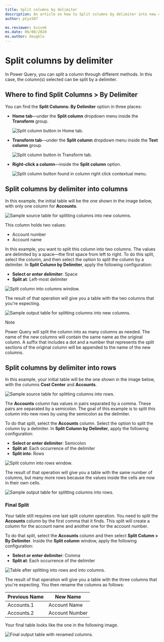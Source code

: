 ```yaml
---
title: Split columns by delimiter
description: An article on how to Split columns by delimiter into new columns or rows using Power Query.
author: ptyx507

ms.reviewer: kvivek
ms.date: 06/08/2020
ms.author: dougklo
---
```


# Split columns by delimiter
In Power Query, you can split a column through different methods.
In this case, the column(s) selected can be split by a delimiter.

## Where to find Split Columns > By Delimiter
You can find the **Split Columns: By Delimiter** option in three places:

* **Home tab**&mdash;under the **Split column** dropdown menu inside the **Transform** group.

   ![Split column button in Home tab.](images/me-split-columns-delimiter-icon-home.png)

* **Transform tab**&mdash;under the **Split column** dropdown menu inside the **Text column** group.

   ![Split column button in Transform tab.](images/me-split-columns-delimiter-icon-transform.png)

* **Right-click a column**&mdash;inside the **Split column** option.

   ![Split column button found in column right click contextual menu.](images/me-split-columns-delimiter-right-click-icon.png)

## Split columns by delimiter into columns
In this example, the initial table will be the one shown in the image below, with only one column for **Accounts**. 

![Sample source table for splitting columns into new columns.](images/me-split-columns-delimiter-into-columns-original.png)

This column holds two values:
* Account number
* Account name 

In this example, you want to split this column into two columns. The values are delimited by a space&mdash;the first space from left to right. To do this split, select the column, and then select the option to split the column by a delimiter. In **Split Column by Delimiter**, apply the following configuration:

* **Select or enter delimiter**: Space
* **Split at**: Left-most delimiter

![Split column into columns window.](images/me-split-columns-delimiter-into-columns-split-column-window.png)

The result of that operation will give you a table with the two columns that you're expecting.

![Sample output table for splitting columns into new columns.](images/me-split-columns-delimiter-into-columns-final.png)

>[!Note]
>Power Query will split the column into as many columns as needed. The name of the new columns will contain the same name as the original column. A suffix that includes a dot and a number that represents the split sections of the original column will be appended to the name of the new columns. 

## Split columns by delimiter into rows
In this example, your initial table will be the one shown in the image below, with the columns **Cost Center** and **Accounts**. 

![Sample source table for splitting columns into rows.](images/me-split-columns-delimiter-into-rows-original.png)

The **Accounts** column has values in pairs separated by a comma. These pairs are separated by a semicolon. The goal of this example is to split this column into new rows by using the semicolon as the delimiter.

To do that split, select the **Accounts** column. Select the option to split the column by a delimiter. In **Split Column by Delimiter**, apply the following configuration:

* **Select or enter delimiter**: Semicolon
* **Split at**: Each occurrence of the delimiter
* **Split into**: Rows

![Split column into rows window.](images/me-split-columns-delimiter-into-rows-split-column-window.png)

The result of that operation will give you a table with the same number of columns, but many more rows because the values inside the cells are now in their own cells.

![Sample output table for splitting columns into rows.](images/me-split-columns-delimiter-into-rows-final.png)

### Final Split

Your table still requires one last split column operation. You need to split the **Accounts** column by the first comma that it finds. This split will create a column for the account name and another one for the account number.

To do that split, select the **Accounts** column and then select **Split Column > By Delimiter**. Inside the **Split column** window, apply the following configuration:

* **Select or enter delimiter**: Comma
* **Split at**: Each occurrence of the delimiter

![Table after splitting into rows and into columns.](images/me-split-columns-delimiter-into-rows-into-columns-split-window.png)

The result of that operation will give you a table with the three columns that you're expecting. You then rename the columns as follows:

Previous Name | New Name 
--------------|----------
Accounts.1 | Account Name
Accounts.2 | Account Number

Your final table looks like the one in the following image.

![Final output table with renamed columns.](images/me-split-columns-delimiter-into-rows-into-columns-final.png)
